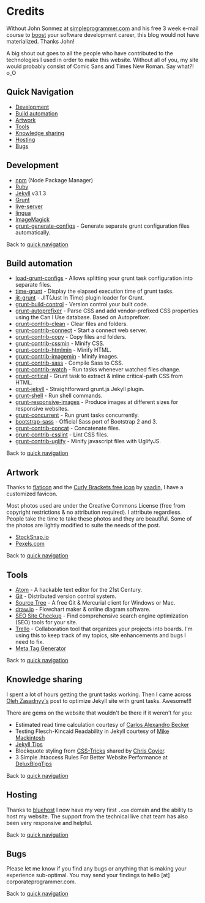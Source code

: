 # Credits

Without John Sonmez at [simpleprogrammer.com](http://simpleprogrammer.com/)
and his free 3 week e-mail course to [boost](http://devcareerboost.com/blog-course/)
your software development career, this blog would not have materialized. Thanks John!

A big shout out goes to all the people who have contributed to the
technologies I used in order to make this website.
Without all of you, my site would probably consist of Comic Sans and
Times New Roman. Say what?! o_O

## Quick Navigation

* [Development](#development)
* [Build automation](#build-automation)
* [Artwork](#artwork)
* [Tools](#tools)
* [Knowledge sharing](#knowledge-sharing)
* [Hosting](#hosting)
* [Bugs](#bugs)

## Development

* [npm](https://www.npmjs.com/) (Node Package Manager)
* [Ruby](https://www.ruby-lang.org/)
* [Jekyll](https://jekyllrb.com/) v3.1.3
* [Grunt](http://gruntjs.com/getting-started)
* [live-server](https://github.com/tapio/live-server)
* [lingua](https://github.com/dbalatero/lingua)
* [ImageMagick](http://www.imagemagick.org/script/binary-releases.php)
* [grunt-generate-configs](https://github.com/creynders/grunt-generate-configs) - Generate separate grunt configuration files automatically.

Back to [quick navigation](#quick-navigation)

## Build automation

* [load-grunt-configs](https://github.com/creynders/load-grunt-configs) - Allows splitting your grunt task configuration into separate files.
* [time-grunt](https://github.com/sindresorhus/time-grunt) - Display the elapsed execution time of grunt tasks.
* [jit-grunt](https://github.com/shootaroo/jit-grunt) - JIT(Just In Time) plugin loader for Grunt.
* [grunt-build-control](https://github.com/robwierzbowski/grunt-build-control) - Version control your built code.
* [grunt-autoprefixer](https://github.com/nDmitry/grunt-autoprefixer) - Parse CSS and add vendor-prefixed CSS properties using the Can I Use database. Based on Autoprefixer.
* [grunt-contrib-clean](https://github.com/gruntjs/grunt-contrib-clean) - Clear files and folders.
* [grunt-contrib-connect](https://github.com/gruntjs/grunt-contrib-connect) - Start a connect web server.
* [grunt-contrib-copy](https://github.com/gruntjs/grunt-contrib-copy) - Copy files and folders.
* [grunt-contrib-cssmin](https://github.com/gruntjs/grunt-contrib-cssmin) - Minify CSS.
* [grunt-contrib-htmlmin](https://github.com/gruntjs/grunt-contrib-htmlmin) - Minify HTML.
* [grunt-contrib-imagemin](https://github.com/gruntjs/grunt-contrib-imagemin) - Minify images.
* [grunt-contrib-sass](https://github.com/gruntjs/grunt-contrib-sass) - Compile Sass to CSS.
* [grunt-contrib-watch](https://github.com/gruntjs/grunt-contrib-watch) - Run tasks whenever watched files change.
* [grunt-critical](https://github.com/bezoerb/grunt-critical) - Grunt task to extract & inline critical-path CSS from HTML.
* [grunt-jekyll](https://github.com/dannygarcia/grunt-jekyll) - Straightforward grunt.js Jekyll plugin.
* [grunt-shell](https://github.com/sindresorhus/grunt-shell) - Run shell commands.
* [grunt-responsive-images](https://github.com/andismith/grunt-responsive-images/) - Produce images at different sizes for responsive websites.
* [grunt-concurrent](https://github.com/sindresorhus/grunt-concurrent) - Run grunt tasks concurrently.
* [bootstrap-sass](https://github.com/twbs/bootstrap-sass) - Official Sass port of Bootstrap 2 and 3.
* [grunt-contrib-concat](https://github.com/gruntjs/grunt-contrib-concat) - Concatenate files.
* [grunt-contrib-csslint](https://github.com/gruntjs/grunt-contrib-csslint) - Lint CSS files.
* [grunt-contrib-uglify](https://github.com/gruntjs/grunt-contrib-uglify) - Minify javascript files with UglifyJS.

Back to [quick navigation](#quick-navigation)

## Artwork

Thanks to [flaticon](http://www.flaticon.com) and the
[Curly Brackets free icon](http://www.flaticon.com/free-icon/curly-brackets_106842)
by [vaadin](http://www.flaticon.com/authors/vaadin), I have a customized favicon.

Most photos used are under the Creative Commons License (free from copyright
restrictions & no attribution required). I attribute regardless. People take
the time to take these photos and they are beautiful.
Some of the photos are lightly modified to suite the needs of the post.

* [StockSnap.io](https://stocksnap.io/)
* [Pexels.com](https://www.pexels.com)

Back to [quick navigation](#quick-navigation)

## Tools

* [Atom](https://atom.io/) - A hackable text editor for the 21st Century.
* [Git](https://git-scm.com/) - Distributed version control system.
* [Source Tree](https://www.sourcetreeapp.com/) - A free Git & Mercurial client
for Windows or Mac.
* [draw.io](https://www.draw.io/) - Flowchart maker & online diagram software.
* [SEO Site Checkup](http://seositecheckup.com/) - Find comprehensive search
engine optimization (SEO) tools for your site.
* [Trello](https://trello.com) - Collaboration tool that organizes your
projects into boards. I'm using this to keep track of my topics, site enhancements
and bugs I need to fix.
* [Meta Tag Generator](http://secretsaucehq.com/mega-tags/)

Back to [quick navigation](#quick-navigation)

## Knowledge sharing

I spent a lot of hours getting the grunt tasks working. Then I came across
[Oleh Zasadnyy's](http://o.zasadnyy.com/blog/optimized-jekyll-site-with-grunt/)
post to optimize Jekyll site with grunt tasks. Awesome!!!

There are gems on the website that wouldn't be there if it weren't for you:

* Estimated read time calculation courtesy of [Carlos Alexandro Becker](http://carlosbecker.com/posts/jekyll-reading-time-without-plugins)
* Testing Flesch-Kincaid Readability in Jekyll courtesy of [Mike Mackintosh](https://www.mikemackintosh.com/flesch-readability-in-jekyll/)
* [Jekyll Tips](http://jekyll.tips/)
* Blockquote styling from [CSS-Tricks](https://css-tricks.com/snippets/css/simple-and-nice-blockquote-styling/)
shared by [Chris Coyier](https://css-tricks.com/author/chriscoyier/).
* 3 Simple .htaccess Rules For Better Website Performance at [DeluxBlogTips](http://www.deluxeblogtips.com/2010/06/htaccess-rules-website-performace.html)

Back to [quick navigation](#quick-navigation)

## Hosting

Thanks to [bluehost](http://bluehost.com) I now have my very first `.com` domain and
the ability to host my website. The support from the technical live chat team
has also been very responsive and helpful.

Back to [quick navigation](#quick-navigation)

## Bugs

Please let me know if you find any bugs or anything that is making your experience
sub-optimal. You may send your findings to hello [at] corporateprogrammer.com.

Back to [quick navigation](#quick-navigation)
